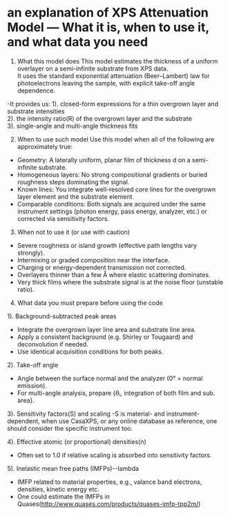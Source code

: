 # an explanation of XPS Attenuation Model — What it is, when to use it, and what data you need

1. What this model does
This model estimates the thickness of a uniform overlayer on a semi-infinite substrate from XPS data.  
It uses the standard exponential attenuation (Beer–Lambert) law for photoelectrons leaving the sample, with explicit take-off angle dependence.

-It provides us:
1). closed-form expressions for a thin overgrown layer and substrate intensities  
2). the intensity ratio(R) of the overgrown layer and the substrate  
3). single-angle and multi-angle thickness fits  


2. When to use such model
Use this model when all of the following are approximately true:
- Geometry: A laterally uniform, planar film of thickness d on a semi-infinite substrate.  
- Homogeneous layers: No strong compositional gradients or buried roughness steps dominating the signal.  
- Known lines: You integrate well-resolved core lines for the overgrown layer element and the substrate element.  
- Comparable conditions: Both signals are acquired under the same instrument settings (photon energy, pass energy, analyzer, etc.) or corrected via sensitivity factors.  


3. When not to use it (or use with caution)
- Severe roughness or island growth (effective path lengths vary strongly).  
- Intermixing or graded composition near the interface.  
- Charging or energy-dependent transmission not corrected.  
- Overlayers thinner than a few Å where elastic scattering dominates.  
- Very thick films where the substrate signal is at the noise floor (unstable ratio).  


4. What data you must prepare before using the code

1). Background-subtracted peak areas
- Integrate the overgrown layer line area and substrate line area.  
- Apply a consistent background (e.g. Shirley or Tougaard) and deconvolution if needed.  
- Use identical acquisition conditions for both peaks.  

2). Take-off angle
- Angle between the surface normal and the analyzer (0° = normal emission).  
- For multi-angle analysis, prepare {θᵢ, integration of both film and sub. area}.  

3). Sensitivity factors(S) and scaling
-S is material- and instrument- dependent, when use CasaXPS, or any online database as reference, one should consider the specific instrument too. 

4). Effective atomic (or proportional) densities(n)
- Often set to 1.0 if relative scaling is absorbed into sensitivity factors.  

5). Inelastic mean free paths (IMFPs)--lambda
- IMFP related to material properties, e.g., valance band electrons, densities, kinetic energy etc.
- One could estimate the IMFPs in Quases(http://www.quases.com/products/quases-imfp-tpp2m/)

